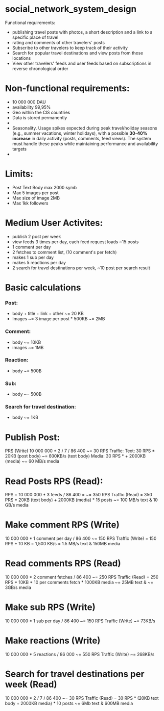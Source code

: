 # social_network_system_design

Functional requirements:
 - publishing travel posts with photos, a short description and a link to a specific place of travel
 - rating and comments of other travelers' posts
 - Subscribe to other travelers to keep track of their activity
 - Search for popular travel destinations and view posts from those locations
 - View other travelers' feeds and user feeds based on subscriptions in reverse chronological order


# Non-functional requirements:
 - 10 000 000 DAU
 - availability 99,95%
 - Geo within the CIS countries
 - Data is stored permanently
 - 
- Seasonality. Usage spikes expected during peak travel/holiday seasons (e.g., summer vacations, winter holidays), with a possible **30-40% increase** in daily activity (posts, comments, feed views). The system must handle these peaks while maintaining performance and availability targets
- 
# Limits:
 - Post Text Body max 2000 symb
 - Max 5 images per post
 - Max size of image 2MB
 - Max 1kk followers 
# Medium User Activites:
 - publish 2 post per week
 - view feeds 3 times per day, each feed request loads ~15 posts
 - 1 comment per day
 - 2 fetches to comment list, (10 comment's per fetch)
 - makes 1 sub per day
 - makes 5 reactions per day
 - 2 search for travel destinations per week, ~10 post per search result

# Basic calculations

### Post: 
 - body + title + link + other ~= 20 KB
 - Images ~= 3 image per post * 500KB ~= 2MB

### Comment:
- body ~= 10KB
- images ~= 1MB

### Reaction:
  - body ~= 500B
    
### Sub:
  - body ~= 500B

### Search for travel destination:
  - body ~= 1KB

# Publish Post:
PRS (Write) 10 000 000 * 2 / 7 / 86 400 ~= 30 RPS
Traffic:
Text: 30 RPS * 20KB (post body) ~= 600KB/s (text body)
Media: 30 RPS * + 2000KB (media) ~= 60 MB/s media

# Read Posts RPS (Read):
RPS = 10 000 000 * 3 feeds / 86 400 = ~= 350 RPS
Traffic (Read) = 350 PRS * 20KB (text body) + 2000KB (media) * 15 posts ~= 100 MB/s text & 10 GB/s media

# Make comment RPS (Write)
10 000 000 * 1 comment per day / 86 400 ~= 150 RPS
Traffic (Write) = 150 RPS * 10 KB = 1,500 KB/s = 1.5 MB/s text & 150MB media

# Read comments RPS (Read)
10 000 000 * 2 comment fetches / 86 400 ~= 250 RPS
Traffic (Read) = 250 RPS * 10KB * 10 per comments fetch * 1000KB media ~= 25MB text & ~= 3GB/s media

# Make sub RPS (Write)
10 000 000 * 1 sub per day / 86 400 ~= 150 RPS
Traffic (Write) ~= 73KB/s

# Make reactions (Write)
10 000 000 * 5 reactions / 86 000 ~= 550 RPS
Traffic (Write) ~= 268KB/s

# Search for travel destinations per week (Read)
10 000 000 * 2 / 7 / 86 400 ~= 30 RPS
Traffic (Read) = 30 RPS * (20KB text body + 2000KB media) * 10 posts ~= 6Mb text & 600MB media
